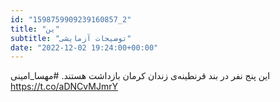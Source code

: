```yaml
---
id: "1598759909239160857_2"
title: "ین"
subtitle: "توضیحات آزمایشی"
date: "2022-12-02 19:24:00+00:00"
---
```

این پنج نفر در بند قرنطینه‌ی زندان کرمان بازداشت هستند.
#مهسا_امینی https://t.co/aDNCvMJmrY
